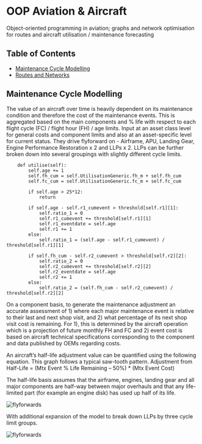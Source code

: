 # OOP Aviation & Aircraft
Object-oriented programming in aviation; graphs and network optimisation for routes and aircraft utilisation / maintenance forecasting

## Table of Contents
* [Maintenance Cycle Modelling](#maintenance-cycle-modelling)
* [Routes and Networks](#routes-and-networks)

## Maintenance Cycle Modelling
The value of an aircraft over time is heavily dependent on its maintenance condition and therefore the cost of the maintenance events. This is aggregated based on the main components and % life with respect to each flight cycle (FC) / flight hour (FH) / age limits. Input at an asset class level for general costs and component limits and also at an asset-specific level for current status. They drive flyforward on - Airframe, APU, Landing Gear, Engine Performance Restoration x 2 and LLPs x 2. LLPs can be further broken down into several groupings with slightly different cycle limits.

```
    def utilise(self):
        self.age += 1
        self.fh_cum = self.UtilisationGeneric.fh_m + self.fh_cum
        self.fc_cum = self.UtilisationGeneric.fc_m + self.fc_cum

        if self.age > 25*12:
            return

        if self.age - self.r1_cumevent > threshold[self.r1][1]:
            self.ratio_1 = 0
            self.r1_cumevent += threshold[self.r1][1]
            self.r1_eventdate = self.age
            self.r1 += 1
        else:
            self.ratio_1 = (self.age - self.r1_cumevent) / threshold[self.r1][1]

        if self.fh_cum - self.r2_cumevent > threshold[self.r2][2]:
            self.ratio_2 = 0
            self.r2_cumevent += threshold[self.r2][2]
            self.r2_eventdate = self.age
            self.r2 += 1
        else:
            self.ratio_2 = (self.fh_cum - self.r2_cumevent) / threshold[self.r2][2]
```

On a component basis, to generate the maintenance adjustment an accurate assessment of 1) where each major maintenance event is relative to their last and next shop visit, and 2) what percentage of its next shop visit cost is remaining. For 1), this is determined by the aircraft operation which is a projection of future monthly FH and FC and 2) event cost is based on aircraft technical specifications corresponding to the component and data published by OEMs regarding costs.

An aircraft’s half-life adjustment value can be quantified using the following equation. This graph follows a typical saw-tooth pattern.
Adjustment from Half-Life = (Mtx Event % Life Remaining – 50%) * (Mtx Event Cost)

The half-life basis assumes that the airframe, engines, landing gear and all major components are half-way between major overhauls and that any life-limited part (for example an engine disk) has used up half of its life.

![flyforwards](https://user-images.githubusercontent.com/84533632/123513884-a0b3d080-d687-11eb-9e3a-1d06bfd4bcfa.png)

With additional expansion of the model to break down LLPs by three cycle limit groups.

![flyforwards](https://user-images.githubusercontent.com/84533632/123546838-3fa6fe00-d756-11eb-9b3d-c2f8495edc3d.png)
